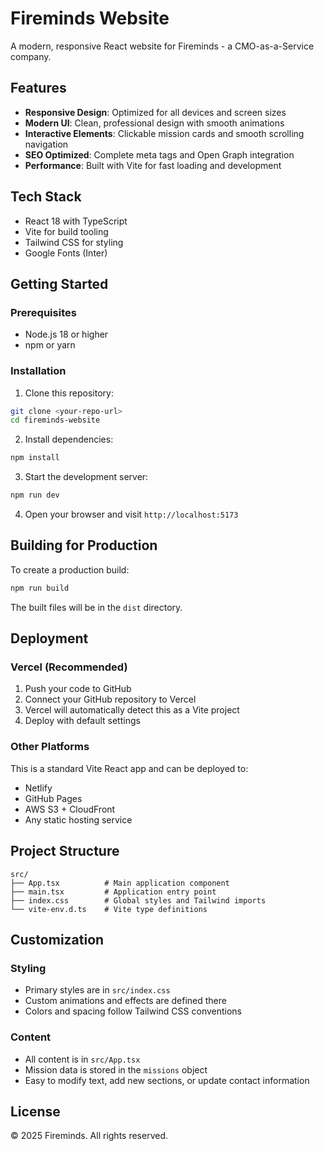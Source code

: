# Fireminds Website

A modern, responsive React website for Fireminds - a CMO-as-a-Service company.

## Features

- **Responsive Design**: Optimized for all devices and screen sizes
- **Modern UI**: Clean, professional design with smooth animations
- **Interactive Elements**: Clickable mission cards and smooth scrolling navigation
- **SEO Optimized**: Complete meta tags and Open Graph integration
- **Performance**: Built with Vite for fast loading and development

## Tech Stack

- React 18 with TypeScript
- Vite for build tooling
- Tailwind CSS for styling
- Google Fonts (Inter)

## Getting Started

### Prerequisites

- Node.js 18 or higher
- npm or yarn

### Installation

1. Clone this repository:
```bash
git clone <your-repo-url>
cd fireminds-website
```

2. Install dependencies:
```bash
npm install
```

3. Start the development server:
```bash
npm run dev
```

4. Open your browser and visit `http://localhost:5173`

## Building for Production

To create a production build:

```bash
npm run build
```

The built files will be in the `dist` directory.

## Deployment

### Vercel (Recommended)

1. Push your code to GitHub
2. Connect your GitHub repository to Vercel
3. Vercel will automatically detect this as a Vite project
4. Deploy with default settings

### Other Platforms

This is a standard Vite React app and can be deployed to:
- Netlify
- GitHub Pages
- AWS S3 + CloudFront
- Any static hosting service

## Project Structure

```
src/
├── App.tsx          # Main application component
├── main.tsx         # Application entry point
├── index.css        # Global styles and Tailwind imports
└── vite-env.d.ts    # Vite type definitions
```

## Customization

### Styling
- Primary styles are in `src/index.css`
- Custom animations and effects are defined there
- Colors and spacing follow Tailwind CSS conventions

### Content
- All content is in `src/App.tsx`
- Mission data is stored in the `missions` object
- Easy to modify text, add new sections, or update contact information

## License

© 2025 Fireminds. All rights reserved.